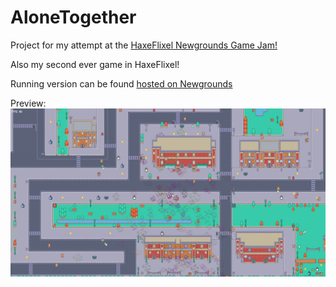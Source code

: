 # AloneTogether

Project for my attempt at the [HaxeFlixel Newgrounds Game Jam!](https://www.newgrounds.com/collection/haxeflixeljam)
 
Also my second ever game in HaxeFlixel!

Running version can be found [hosted on Newgrounds](https://www.newgrounds.com/portal/view/753676)

Preview:
![image](READMEpreview/screenshot.png)
